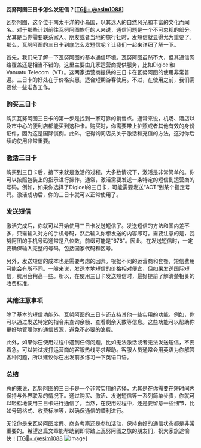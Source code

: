 **瓦努阿图三日卡怎么发短信？[[TG💪+ @esim1088](https://t.me/s/esim1088)]**

瓦努阿图，这个位于南太平洋的小岛国，以其迷人的自然风光和丰富的文化而闻名。对于那些计划前往瓦努阿图旅行的人来说，通信问题是一个不可忽视的部分。尤其是当你需要联系家人、朋友或者当地的旅行社时，发短信就显得尤为重要了。那么，瓦努阿图的三日卡到底怎么发短信呢？让我们一起来详细了解一下。

首先，我们来了解一下瓦努阿图的基本通信环境。瓦努阿图虽然不大，但其通信网络覆盖还是相当不错的。这里主要由几家运营商提供服务，比如Digicel和Vanuatu Telecom（VT）。这两家运营商提供的三日卡在瓦努阿图的使用非常普遍。三日卡的好处在于价格实惠，适合短期游客使用。不过，在使用之前，我们需要做一些准备工作。

### 购买三日卡

购买瓦努阿图三日卡的第一步是找到一家可靠的销售点。通常来说，机场、酒店以及市中心的便利店都能买到这种卡。购买时，你需要带上护照或者其他有效的身份证件，因为这是国际惯例。此外，记得询问店员关于激活和充值的方法，这对你后续的使用非常重要。

### 激活三日卡

购买到三日卡后，接下来就是激活的过程。大多数情况下，激活是非常简单的。你可以按照包装上的指示进行操作。通常，激活需要发送一条特定的短信到运营商的号码。例如，如果你选择了Digicel的三日卡，可能需要发送“ACT”到某个指定号码。激活成功后，你的三日卡就可以正常使用了。

### 发送短信

激活完成后，你就可以开始使用三日卡发送短信了。发送短信的方法和国内差不多，只需输入对方的手机号码，然后输入你想发送的内容即可。需要注意的是，瓦努阿图的手机号码通常是八位数，前缀可能是“678”。因此，在发送短信时，一定要确保输入完整的号码，包括国家代码和区号。

另外，发送短信的成本也是需要考虑的因素。根据不同的运营商和套餐，短信费用可能会有所不同。一般来说，发送本地短信的价格相对便宜，但如果发送国际短信，费用会稍高一些。所以，在使用三日卡发送短信时，最好提前了解清楚相关的收费标准。

### 其他注意事项

除了基本的短信功能外，瓦努阿图的三日卡还支持其他一些实用的功能。例如，你可以通过发送特定的指令来查询余额、查看剩余天数等信息。这些功能可以帮助你更好地管理你的通信资源，避免不必要的浪费。

此外，如果你在使用过程中遇到任何问题，比如无法激活或者无法发送短信，不要着急。可以尝试拨打运营商的客服热线寻求帮助。客服人员通常会用英语为你解答各种问题，所以建议你在出发前多练习一下英语口语。

### 总结

总的来说，瓦努阿图的三日卡是一个非常实用的选择，尤其是在你需要在短时间内保持与外界联系的情况下。通过购买、激活、发送短信等一系列简单步骤，你就可以轻松地使用三日卡进行通信了。当然，在使用过程中，还是要留意一些细节，比如号码格式、收费标准等，以确保通信的顺利进行。

无论你是来瓦努阿图度假、商务考察还是参加活动，保持良好的通信状态都是非常重要的。希望这篇文章能帮助到即将踏上瓦努阿图之旅的朋友们，祝大家旅途愉快！[[TG💪+ @esim1088](https://t.me/s/esim1088) ![Image](https://i.postimg.cc/4NQfJmqS/Snipaste-2025-05-13-00-14-12.png)]
